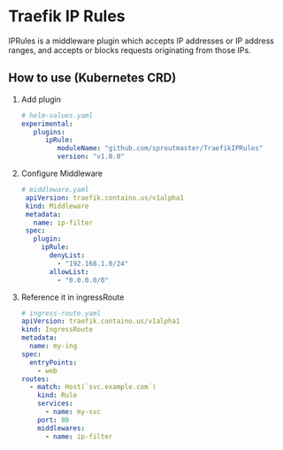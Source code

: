 # Traefik IP Rules

IPRules is a middleware plugin which accepts IP addresses or IP address ranges, and accepts or blocks requests
originating from those IPs.

## How to use (Kubernetes CRD)

1. Add plugin

   ```yaml
   # helm-values.yaml
   experimental:
      plugins:
         ipRule:
            moduleName: "github.com/sproutmaster/TraefikIPRules"
            version: "v1.0.0"
   ```
2. Configure Middleware
   ```yaml
   # middleware.yaml
    apiVersion: traefik.containo.us/v1alpha1
    kind: Middleware
    metadata:
      name: ip-filter
    spec:
      plugin:
        ipRule:
          denyList:
            - "192.168.1.0/24"
          allowList:
            - "0.0.0.0/0"
     ```
3. Reference it in ingressRoute

    ```yaml
    # ingress-route.yaml
    apiVersion: traefik.containo.us/v1alpha1
    kind: IngressRoute
    metadata:
      name: my-ing
    spec:
      entryPoints:
        - web
    routes:
      - match: Host(`svc.example.com`)
        kind: Rule
        services:
          - name: my-svc
        port: 80
        middlewares:
          - name: ip-filter
      ```
